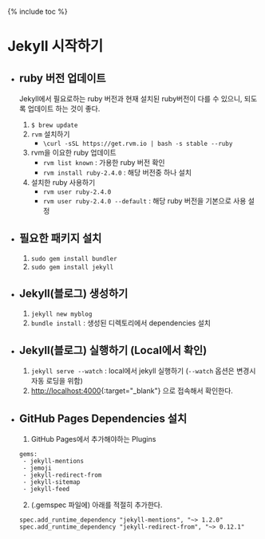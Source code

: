 {% include toc %}

# Jekyll 시작하기


- ## ruby 버전 업데이트
  Jekyll에서 필요로하는 ruby 버전과 현재 설치된 ruby버전이 다를 수 있으니, 되도록 업데이트 하는 것이 좋다.
  1. `$ brew update`
  2. `rvm` 설치하기
      - `\curl -sSL https://get.rvm.io | bash -s stable --ruby`
  3. rvm을 이요한 ruby 업데이트
      - `rvm list known` : 가용한 ruby 버전 확인
      - `rvm install ruby-2.4.0` : 해당 버전중 하나 설치
  4. 설치한 ruby 사용하기
      - `rvm user ruby-2.4.0`
      - `rvm user ruby-2.4.0 --default` : 해당 ruby 버전을 기본으로 사용 설정


- ## 필요한 패키지 설치
  1. `sudo gem install bundler`
  2. `sudo gem install jekyll`


- ## Jekyll(블로그) 생성하기
  1. `jekyll new myblog`
  2. `bundle install` : 생성된 디렉토리에서 dependencies 설치


- ## Jekyll(블로그) 실행하기 (Local에서 확인)
  1. `jekyll serve --watch` : local에서 jekyll 실행하기 (`--watch` 옵션은 변경시 자동 로딩을 위함)
  2. [http://localhost:4000](http://localhost:4000){:target="_blank"} 으로 접속해서 확인한다.


- ## GitHub Pages Dependencies 설치
  1. GitHub Pages에서 추가해야하는 Plugins
  ```
  gems:
   - jekyll-mentions
   - jemoji
   - jekyll-redirect-from
   - jekyll-sitemap
   - jekyll-feed
  ```
  2. (.gemspec 파일에) 아래를 적절히 추가한다.
  ```
  spec.add_runtime_dependency "jekyll-mentions", "~> 1.2.0"
  spec.add_runtime_dependency "jekyll-redirect-from", "~> 0.12.1"
  ```
